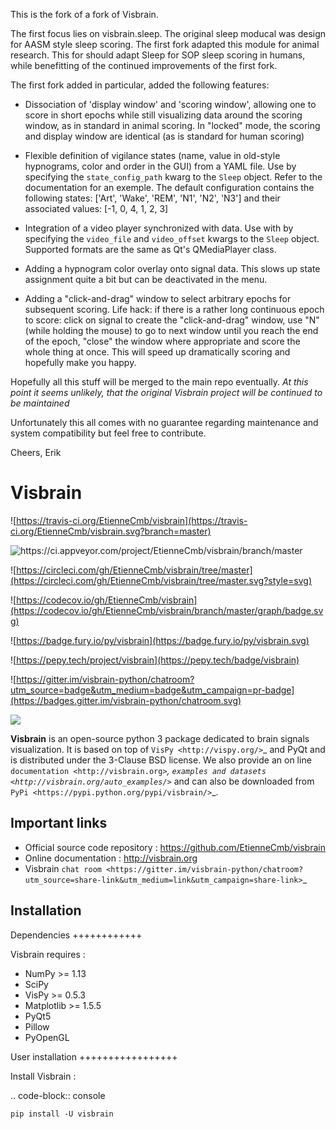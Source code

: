 This is the fork of a fork of Visbrain. 

The first focus lies on visbrain.sleep. The original sleep moducal was design for AASM style sleep scoring. The first fork adapted this module for animal research. This for should adapt Sleep for SOP sleep scoring in humans, while benefitting of the continued improvements of the first fork.

The first fork added in particular, added the following features:

* Dissociation of 'display window' and 'scoring window', allowing one to score in short epochs while still visualizing data around the scoring window, as in standard in animal scoring. In "locked" mode, the scoring and display window are identical (as is standard for human scoring)

* Flexible definition of vigilance states (name, value in old-style hypnograms, color and order in the GUI) from a YAML file.  Use by specifying the `state_config_path` kwarg to the `Sleep` object.  Refer to the documentation for an exemple. The default configuration contains the following states: ['Art', 'Wake', 'REM', 'N1', 'N2', 'N3'] and their associated values: [-1, 0, 4, 1, 2, 3]

* Integration of a video player synchronized with data. Use with by specifying the `video_file` and `video_offset` kwargs to the `Sleep` object. Supported formats are the same as Qt's QMediaPlayer class.

* Adding a hypnogram color overlay onto signal data. This slows up state assignment quite a bit but can be deactivated in the menu.

* Adding a "click-and-drag" window to select arbitrary epochs for subsequent scoring.  Life hack: if there is a rather long continuous epoch to score: click on signal to create the "click-and-drag" window, use "N" (while holding the mouse) to go to next window until you reach the end of the epoch, "close" the window where appropriate and score the whole thing at once. This will speed up dramatically scoring and hopefully make you happy.

Hopefully all this stuff will be merged to the main repo eventually. *At this point it seems unlikely, that the original Visbrain project will be continued to be maintained*

Unfortunately this all comes with no guarantee regarding maintenance and system
compatibility but feel free to contribute.

Cheers,
Erik



# Visbrain


![https://travis-ci.org/EtienneCmb/visbrain](https://travis-ci.org/EtienneCmb/visbrain.svg?branch=master)

![https://ci.appveyor.com/project/EtienneCmb/visbrain/branch/master
](https://ci.appveyor.com/api/projects/status/fdxhhmpagms1so8l/branch/master?svg=true)

![https://circleci.com/gh/EtienneCmb/visbrain/tree/master](https://circleci.com/gh/EtienneCmb/visbrain/tree/master.svg?style=svg)

![https://codecov.io/gh/EtienneCmb/visbrain](https://codecov.io/gh/EtienneCmb/visbrain/branch/master/graph/badge.svg)

![https://badge.fury.io/py/visbrain](https://badge.fury.io/py/visbrain.svg)

![https://pepy.tech/project/visbrain](https://pepy.tech/badge/visbrain)

![https://gitter.im/visbrain-python/chatroom?utm_source=badge&utm_medium=badge&utm_campaign=pr-badge](https://badges.gitter.im/visbrain-python/chatroom.svg)

![](https://github.com/EtienneCmb/visbrain/blob/master/docs/_static/ico/visbrain.png)


**Visbrain** is an open-source python 3 package dedicated to brain signals visualization. It is based on top of `VisPy <http://vispy.org/>`_ and PyQt and is distributed under the 3-Clause BSD license. We also provide an on line `documentation <http://visbrain.org>`_, `examples and datasets <http://visbrain.org/auto_examples/>`_ and can also be downloaded from `PyPi <https://pypi.python.org/pypi/visbrain/>`_.

Important links
---------------

* Official source code repository : https://github.com/EtienneCmb/visbrain
* Online documentation : http://visbrain.org
* Visbrain `chat room <https://gitter.im/visbrain-python/chatroom?utm_source=share-link&utm_medium=link&utm_campaign=share-link>`_


Installation
------------

Dependencies
++++++++++++

Visbrain requires :

* NumPy >= 1.13
* SciPy
* VisPy >= 0.5.3
* Matplotlib >= 1.5.5
* PyQt5
* Pillow
* PyOpenGL

User installation
+++++++++++++++++

Install Visbrain :

.. code-block:: console

    pip install -U visbrain

